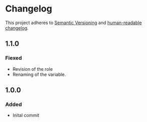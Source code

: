 # Changelog

This project adheres to [Semantic Versioning](https://semver.org/spec/v2.0.0.html)
and [human-readable changelog](https://keepachangelog.com/en/1.0.0/).

## 1.1.0

### Fiexed

- Revision of the role
- Renaming of the variable.

## 1.0.0

### Added

- Inital commit
